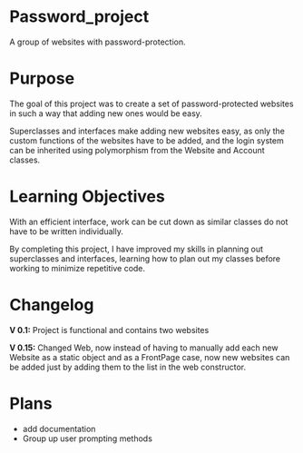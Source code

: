 # Password_project
A group of websites with password-protection.

# Purpose
The goal of this project was to create a set of password-protected websites in such a way that adding new ones 
would be easy.

Superclasses and interfaces make
adding new websites easy, as only the custom functions of the websites
have to be added, and the login system can be inherited using polymorphism from
the Website and Account classes.

# Learning Objectives
With an efficient interface, work can be cut down as similar classes do not have to
be written individually.

By completing this project, I have improved my skills in planning out
superclasses and interfaces, learning how to plan out my classes before
working to minimize repetitive code.

# Changelog
**V 0.1:** Project is functional and contains two websites

**V 0.15:** 
Changed Web, now instead of having to manually add each new Website as a static object and as a FrontPage case, now new websites can be added just by adding them to the list in the web constructor.

# Plans
* add documentation
* Group up user prompting methods


